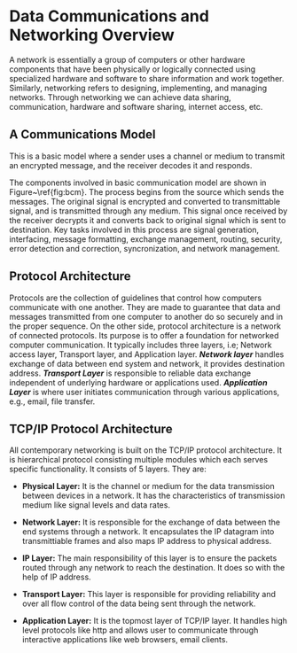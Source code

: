 # Data Communications and Networking Overview

A network is essentially a group of computers or other hardware components that have been physically or logically connected using specialized hardware and software to share information and work together. Similarly, networking refers to designing, implementing, and managing networks. Through networking we can achieve data sharing, communication, hardware and software sharing, internet access, etc.

## A Communications Model
This is a basic model where a sender uses a channel or medium to transmit an encrypted message, and the receiver decodes it and responds.

The components involved in basic communication model are shown in Figure~\ref{fig:bcm}. The process begins from the source which sends the messages. The original signal is encrypted and converted to transmittable signal, and is transmitted through any medium. This signal once received by the receiver decrypts it and converts back to original signal which is sent to destination. Key tasks involved in this process are signal generation, interfacing, message formatting, exchange management, routing, security, error detection and correction, syncronization, and network management.

## Protocol Architecture
Protocols are the collection of guidelines that control how computers communicate with one another. They are made to guarantee that data and messages transmitted from one computer to another do so securely and in the proper sequence. On the other side, protocol architecture is a network of connected protocols. Its purpose is to offer a foundation for networked computer communication. It typically includes three layers, i.e; Network access layer, Transport layer, and Application layer. ***Network layer*** handles exchange of data between end system and network, it provides destination address. ***Transport Layer*** is responsible to reliable data exchange independent of underlying hardware or applications used. ***Application Layer*** is where user initiates communication through various applications, e.g., email, file transfer.


## TCP/IP Protocol Architecture
All contemporary networking is built on the TCP/IP protocol architecture. It is
hierarchical protocol consisting multiple modules which each serves specific
functionality. It consists of 5 layers. They are:

  - **Physical Layer:**
    It is the channel or medium for the data transmission between devices in a network. It has the characteristics of transmission medium like signal levels and data rates.

  - **Network Layer:**
    It is responsible for the exchange of data between the end systems through a network. It encapsulates the IP datagram into transmittiable frames and also maps IP address to physical address.

  - **IP Layer:**
    The main responsibility of this layer is to ensure the packets routed through any network to reach the destination. It does so with the help of IP address.

  - **Transport Layer:**
    This layer is responsible for providing reliability and over all flow control of the data being sent through the network.

  - **Application Layer:**
    It is the topmost layer of TCP/IP layer. It handles high level protocols like http and allows user to communicate through interactive applications like web browsers, email clients.
